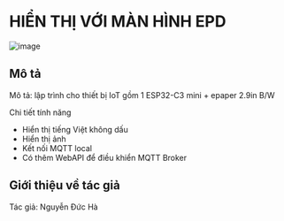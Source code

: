 # HIỂN THỊ VỚI MÀN HÌNH EPD

![image](https://github.com/hadimsctn/EPaperPHD/assets/8079397/285e59c0-6be9-4094-a58a-f90027b28c03)

## Mô tả
Mô tả: lập trình cho thiết bị IoT gồm 1 ESP32-C3 mini + epaper 2.9in B/W

Chi tiết tính năng
   - Hiển thị tiếng Việt không dấu
   - Hiển thị ảnh
   - Kết nối MQTT local
   - Có thêm WebAPI để điều khiển MQTT Broker

## Giới thiệu về tác giả
Tác giả: Nguyễn Đức Hà
